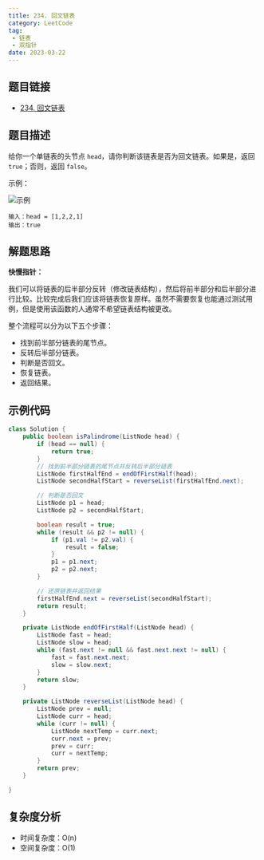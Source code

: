 ```yaml
---
title: 234. 回文链表
category: LeetCode
tag:
 - 链表
 - 双指针
date: 2023-03-22
---
```


## 题目链接

- [234. 回文链表](https://leetcode.cn/problems/palindrome-linked-list/)

## 题目描述 <Badge text="简单" type="tip"/>

给你一个单链表的头节点 `head`，请你判断该链表是否为回文链表。如果是，返回 `true`；否则，返回 `false`。

示例：

![示例](https://assets.leetcode.com/uploads/2021/03/03/pal1linked-list.jpg)

```
输入：head = [1,2,2,1]
输出：true
```

## 解题思路
 
**快慢指针：**

我们可以将链表的后半部分反转（修改链表结构），然后将前半部分和后半部分进行比较。比较完成后我们应该将链表恢复原样。虽然不需要恢复也能通过测试用例，但是使用该函数的人通常不希望链表结构被更改。

整个流程可以分为以下五个步骤：

- 找到前半部分链表的尾节点。
- 反转后半部分链表。
- 判断是否回文。
- 恢复链表。
- 返回结果。

## 示例代码

```java
class Solution {
    public boolean isPalindrome(ListNode head) {
        if (head == null) {
            return true;
        }
        // 找到前半部分链表的尾节点并反转后半部分链表
        ListNode firstHalfEnd = endOfFirstHalf(head);   
        ListNode secondHalfStart = reverseList(firstHalfEnd.next);

        // 判断是否回文
        ListNode p1 = head;
        ListNode p2 = secondHalfStart;

        boolean result = true;
        while (result && p2 != null) {
            if (p1.val != p2.val) {
                result = false;
            }
            p1 = p1.next;
            p2 = p2.next;
        }        

        // 还原链表并返回结果
        firstHalfEnd.next = reverseList(secondHalfStart);
        return result;
    }

    private ListNode endOfFirstHalf(ListNode head) {
        ListNode fast = head;
        ListNode slow = head;
        while (fast.next != null && fast.next.next != null) {
            fast = fast.next.next;
            slow = slow.next;
        }
        return slow;
    }

    private ListNode reverseList(ListNode head) {
        ListNode prev = null;
        ListNode curr = head;
        while (curr != null) {
            ListNode nextTemp = curr.next;
            curr.next = prev;
            prev = curr;
            curr = nextTemp;
        }
        return prev;
    }

}
```

## 复杂度分析

- 时间复杂度：O(n)
- 空间复杂度：O(1)